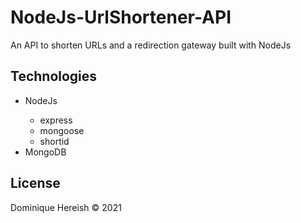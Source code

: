 # NodeJs-UrlShortener-API
An API to shorten URLs and a redirection gateway built with NodeJs

## Technologies
<ul>
    <li>NodeJs</li>
    <ul>
      <li>express</li>
      <li>mongoose</li>
      <li>shortid</li>
    </ul>
    <li>MongoDB</li>
</ul>


## License
Dominique Hereish &copy; 2021
